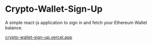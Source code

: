 # Crypto-Wallet-Sign-Up
A simple react-js application to sign in and fetch your Ethereum Wallet balance.

<a href="https://crypto-wallet-sign-up.vercel.app/" >crypto-wallet-sign-up.vercel.app</a>

